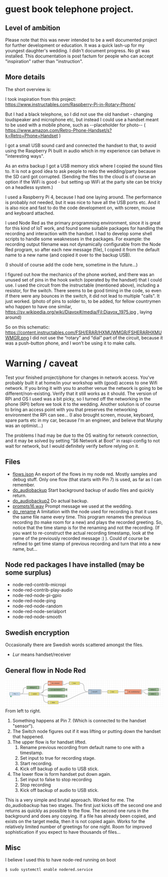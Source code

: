 # guest book telephone project.
## Level of ambition
Please note that this was never intended to be a well documented project for further development or education. It was a quick lash-up for my youngest daughter's wedding. 
I didn't document progress. No git was installed. This documentation is post factum for people who can accept "inspiration" rather than "instruction".

## More details
The short overview is:

I took inspiration from this project: https://www.instructables.com/Raspberry-Pi-in-Rotary-Phone/

But I had a black telephone, so I did not use the old handset - changing loudspeaker and microphone etc, but instead I could use a handset meant to be used with a mobile phone, such as 
--placeholder for photo--
( https://www.amazon.com/Retro-Phone-Handset/s?k=Retro+Phone+Handset )

I got a small USB sound card and connected the handset to that, to avoid using the Raspberry Pi built in audio which in my experience can behave in "interesting ways".

As an extra backup I got a USB memory stick where I copied the sound files to. It is not a good idea to ask people to redo the wedding/party because the SD card got corrupted. (Sending the files to the cloud is of course an option if the WiFi is good - but setting up WiFi at the party site can be tricky on a headless system.)

I used a Raspberry Pi 4, because I had one laying around. The performance is probably not needed, but it was nice to have all the USB ports etc. And it is also nice and fast to do the code development on, with screen, mouse and keyboard attached.

I used Node Red as the primary programming environment, since it is great for this kind of IoT work, and found some suitable packages for handling the recording and interaction with the handset. I had to develop some shell scripts to handle some weaknesses in the packages. For example: the recording output filename was not dynamically configurable from the Node Red program, so after each new message (file), I copied it from the default name to a new name (and copied it over to the backup USB).

(I should of course add the code here, sometime in the future...)

I figured out how the mechanics of the phone worked, and there was an unused set of pins in the hook switch (operated by the handset) that I could use. I used the circuit from the instructable (mentioned above), including a resistor, for the switch. There seems to be good timing in the code, so even if there were any bounces in the switch, it did not lead to multiple "calls". It just worked.
(photo of pins to solder to, to be added, for fellow countrymen who happen to have one similar, https://sv.wikipedia.org/wiki/Diavox#/media/Fil:Diavox_1975.jpg , laying around)

So on this schematic: https://content.instructables.com/FSH/ERAR/HXMUWMGR/FSHERARHXMUWMGR.png
I did not use the “rotary” and “dial” part of the circuit, because it was a push-button phone, and I won’t be using it to make calls.

# Warning / caveat
Test your finished project/phone for changes in network access. You've probably built it at home/in your workshop with (good) access to one Wifi network. If you bring it with you to another venue the network is going to be different/non-existing. Verify that it still works as it should. The version of RPi and OS I used was a bit picky, so I turned off the networking in the phone (RPI) before we took it to the wedding. Another solution is of course to bring an access point with you that preserves the networking environment the RPi can see...
(I also brought screen, mouse, keyboard, spare parts etc in my car, because I'm an engineer, and believe that Murphy was an optimist...)

The problems I had may be due to the OS waiting for network connection, and it may be solved by setting ”S6 Network at Boot” in raspi-config to not wait for network, but I would definitely verify before relying on it.

## Files
- [flows.json](/flows.json)  An export of the flows in my node red. Mostly samples and debug stuff. Only one flow (that starts with Pin 7) is used, as far as I can remember.
- [do_audiobackup](/do_audiobackup) Start background backup of audio files and quickly return.
- [do_audiobackup2](/do_audiobackup2) Do actual backup.
- [prompts16.wav](/prompts16.wav) Prompt message we used at the wedding.
- [do_rename](/do_rename) A limitation with the node used for recording is that it uses the same file name every time. This program renames the previous recording (to make room for a new) and plays the recorded greeting. So, notice that the time stamp is for the renaming and not the recording. (If you want to re-construct the actual recording timestamp, look at the name of the previously recorded message :) ). Could of course be refined to get time stamp of previous recording and turn that into a new name, but...

## Node red packages I have installed (may be some surplus)
- node-red-contrib-micropi
- node-red-contrib-play-audio
- node-red-node-pi-gpio
- node-red-node-ping
- node-red-node-random
- node-red-node-serialport
- node-red-node-smooth

## Swedish encryption
Occasionally there are Swedish words scattered amongst the files. 
- *Lur* means handset/receiver
  
## General flow in Node Red
 ![Flow](/flow.png)
From left to right.
1. Something happens at Pin 7. (Which is connected to the handset "sensor").
2. The Switch node figures out if it was lifting or putting down the handset that happened.
3. The upper flow is for handset lifted.
    1. Rename previous recording from default name to one with a timestamp.
    2. Set input to true for recording stage.
    3. Start recording.
    4. Kick off backup of audio to USB stick.
4. The lower flow is form handset put down again.
    1. Set input to false to stop recording
    2. Stop recording
    3. Kick off backup of audio to USB stick.

This is a very simple and brutal approach. Worked for me.
The do_audiobackup has two stages. The first just kicks off the second one and returns as quickly as possible to the flow. The second one runs in the background and does any copying. If a file has already been copied, and exists on the target media, then it is not copied again. Works for the relatively limited number of greetings for one night. Room for improved sophistication if you expect to have thousands of files...

## Misc

I believe I used this to have node-red running on boot

    $ sudo systemctl enable nodered.service


